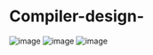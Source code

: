 # Compiler-design-
![image](https://github.com/user-attachments/assets/f8c18434-9d2b-40de-b831-8daf1c54726a)
![image](https://github.com/user-attachments/assets/b365f43c-31a7-4d6e-955c-b015a03bdf8e)
![image](https://github.com/user-attachments/assets/014c2d4d-839c-4615-a074-7298cc79fe43)

